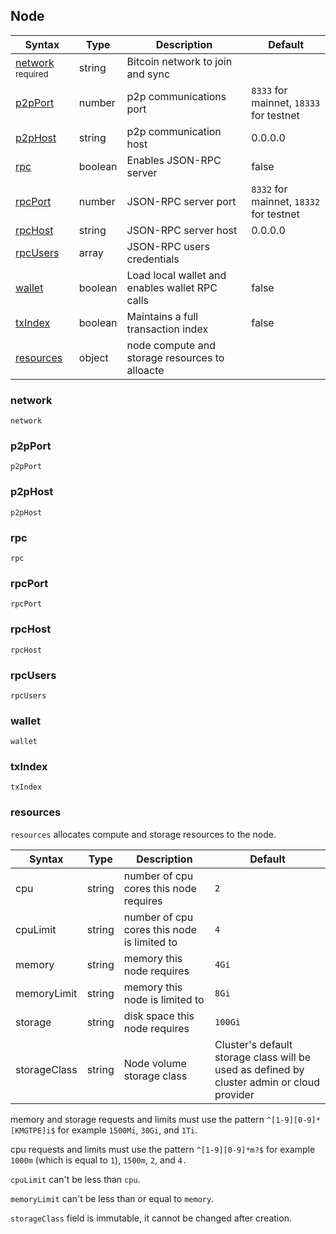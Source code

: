 ## Node

| Syntax                                  | Type    | Description                                    | Default                                 |
| --------------------------------------- | ------- | ---------------------------------------------- | --------------------------------------- |
| [network](#network) <sup>required</sup> | string  | Bitcoin network to join and sync               |                                         |
| [p2pPort](#p2pport)                     | number  | p2p communications port                        | `8333` for mainnet, `18333` for testnet |
| [p2pHost](#p2phost)                     | string  | p2p communication host                         | 0.0.0.0                                 |
| [rpc](#rpc)                             | boolean | Enables JSON-RPC server                        | false                                   |
| [rpcPort](#rpcport)                     | number  | JSON-RPC server port                           | `8332` for mainnet, `18332` for testnet |
| [rpcHost](#rpchost)                     | string  | JSON-RPC server host                           | 0.0.0.0                                 |
| [rpcUsers](#rpcusers)                   | array   | JSON-RPC users credentials                     |                                         |
| [wallet](#wallet)                       | boolean | Load local wallet and enables wallet RPC calls | false                                   |
| [txIndex](#txindex)                     | boolean | Maintains a full transaction index             | false                                   |
| [resources](#resources)                 | object  | node compute and storage resources to alloacte |                                         |


### network

`network`

### p2pPort

`p2pPort`

### p2pHost

`p2pHost`

### rpc

`rpc`

### rpcPort

`rpcPort`

### rpcHost

`rpcHost`

### rpcUsers

`rpcUsers`

### wallet

`wallet`

### txIndex

`txIndex`

### resources

`resources` allocates compute and storage resources to the node.

| Syntax       | Type   | Description                                 | Default                                                                                    |
| ------------ | ------ | ------------------------------------------- | ------------------------------------------------------------------------------------------ |
| cpu          | string | number of cpu cores this node requires      | `2`                                                                                        |
| cpuLimit     | string | number of cpu cores this node is limited to | `4`                                                                                        |
| memory       | string | memory this node requires                   | `4Gi`                                                                                      |
| memoryLimit  | string | memory this node is limited to              | `8Gi`                                                                                      |
| storage      | string | disk space this node requires               | `100Gi`                                                                                    |
| storageClass | string | Node volume storage class                   | Cluster's default storage class will be used as defined by cluster admin or cloud provider |

memory and storage requests and limits must use the pattern `^[1-9][0-9]*[KMGTPE]i$` for example `1500Mi`, `30Gi`, and `1Ti`.

cpu requests and limits must use the pattern `^[1-9][0-9]*m?$` for example `1000m` (which is equal to `1`), `1500m`, `2`, and `4.`

`cpuLimit` can't be less than `cpu`.

`memoryLimit` can't be less than or equal to `memory`.

`storageClass` field is immutable, it cannot be changed after creation.

